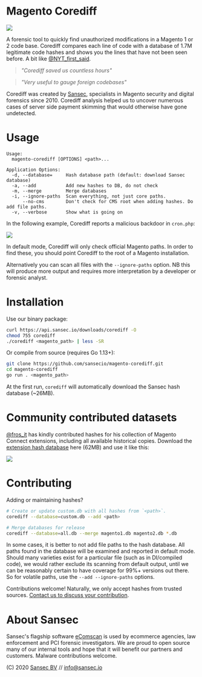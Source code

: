 # Magento Corediff
![](https://buq.eu/screenshots/6595XfnX5wwUPzbFQGkU0GgN.png)

A forensic tool to quickly find unauthorized modifications in a Magento 1 or 2 code base. Corediff compares each line of code with a database of 1.7M legitimate code hashes and shows you the lines that have not been seen before. A bit like [@NYT_first_said](https://maxbittker.github.io/clear-pipes/).

> _"Corediff saved us countless hours"_

> _"Very useful to gauge foreign codebases"_

Corediff was created by [Sansec](https://sansec.io/?corediff), specialists in Magento security and digital forensics since 2010. Corediff analysis helped us to uncover numerous cases of server side payment skimming that would otherwise have gone undetected. 

# Usage


```
Usage:
  magento-corediff [OPTIONS] <path>...

Application Options:
  -d, --database=     Hash database path (default: download Sansec database)
  -a, --add           Add new hashes to DB, do not check
  -m, --merge         Merge databases
  -i, --ignore-paths  Scan everything, not just core paths.
      --no-cms        Don't check for CMS root when adding hashes. Do add file paths.
  -v, --verbose       Show what is going on
```

In the following example, Corediff reports a malicious backdoor in `cron.php`:

![](https://buq.eu/screenshots/y76R3uN9CrCFN6GEji4uSPtM.png)

In default mode, Corediff will only check official Magento paths. In order to find these, you should point Corediff to the root of a Magento installation. 

Alternatively you can scan all files with the `--ignore-paths` option. NB this will produce more output and requires more interpretation by a developer or forensic analyst.

# Installation

Use our binary package:
```sh
curl https://api.sansec.io/downloads/corediff -O
chmod 755 corediff
./corediff <magento_path> | less -SR
```
Or compile from source (requires Go 1.13+):
```sh
git clone https://github.com/sansecio/magento-corediff.git
cd magento-corediff
go run . <magento_path>
```

At the first run, `corediff` will automatically download the Sansec hash database (~26MB).

# Community contributed datasets

[@fros_it](https://twitter.com/fros_it) has kindly contributed hashes for his collection of Magento Connect extensions, including all available historical copies. Download the [extension hash database](https://api.sansec.io/downloads/corediff-db/m1ext.db) here (62MB) and use it like this:

![](https://buq.eu/screenshots/RXdQ1Mmg5KliivMtK6DlHTcP.png)

# Contributing

Adding or maintaining hashes?


```bash
# Create or update custom.db with all hashes from `<path>`.
corediff --database=custom.db --add <path>

# Merge databases for release
corediff --database=all.db --merge magento1.db magento2.db *.db
```

In some cases, it is better to not add file paths to the hash database. All paths found in the database will be examined and reported in default mode. Should many varieties exist for a particular file (such as in DI/compiled code), we would rather exclude its scanning from default output, until we can be reasonably certain to have coverage for 99%+ versions out there. So for volatile paths, use the `--add --ignore-paths` options.

Contributions welcome! Naturally, we only accept hashes from trusted sources. [Contact us to discuss your contribution](mailto:info@sansec.io).

# About Sansec

Sansec's flagship software [eComscan](https://sansec.io/?corediff) is used by ecommerce agencies, law enforcement and PCI forensic investigators. We are proud to open source many of our internal tools and hope that it will benefit our partners and customers. Malware contributions welcome.

(C) 2020 [Sansec BV](https://sansec.io/?corediff) // info@sansec.io
